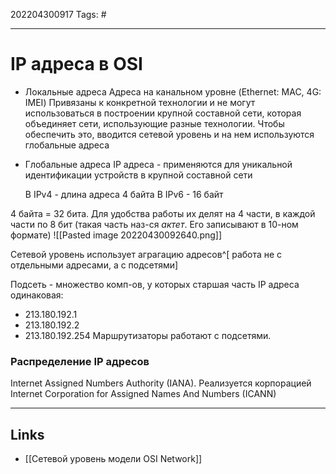 202204300917
Tags: #

---

# IP адреса в OSI
- Локальные адреса
	Адреса на канальном уровне (Ethernet: MAC, 4G: IMEI)
	Привязаны к конкретной технологии и не могут использоваться в построении крупной составной сети, которая объединяет сети, использующие разные технологии. Чтобы обеспечить это, вводится сетевой уровень и на нем используются глобальные адреса
- Глобальные адреса
	IP адреса - применяются для уникальной идентификации устройств в крупной составной сети
	
	В IPv4 - длина адреса 4 байта
	В IPv6 - 16 байт

4 байта = 32 бита. Для удобства работы их делят на 4 части, в каждой части по 8 бит (такая часть наз-ся *актет*. Его записывают в 10-ном формате)
![[Pasted image 20220430092640.png]]

Сетевой уровень использует аграгацию адресов^[ работа не с отдельными адресами, а с подсетями]

Подсеть - множество комп-ов, у которых старшая часть IP адреса одинаковая:
- 213.180.192.1
- 213.180.192.2
- 213.180.192.254
Маршрутизаторы работают с подсетями. 

### Распределение IP адресов
Internet Assigned Numbers Authority (IANA). Реализуется корпорацией Internet Corporation for Assigned Names And Numbers (ICANN)

---
## Links
- [[Сетевой уровень модели OSI Network]]
